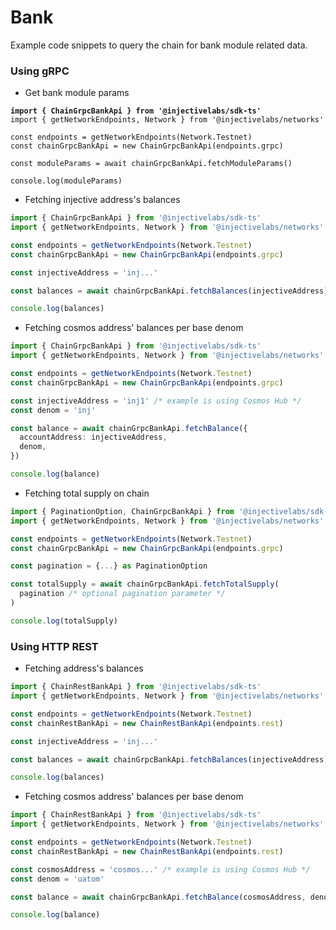 # Bank

Example code snippets to query the chain for bank module related data.

### Using gRPC

* Get bank module params

<pre class="language-ts"><code class="lang-ts"><strong>import { ChainGrpcBankApi } from '@injectivelabs/sdk-ts'
</strong>import { getNetworkEndpoints, Network } from '@injectivelabs/networks'

const endpoints = getNetworkEndpoints(Network.Testnet)
const chainGrpcBankApi = new ChainGrpcBankApi(endpoints.grpc)

const moduleParams = await chainGrpcBankApi.fetchModuleParams()

console.log(moduleParams)
</code></pre>

* Fetching injective address's balances

```ts
import { ChainGrpcBankApi } from '@injectivelabs/sdk-ts'
import { getNetworkEndpoints, Network } from '@injectivelabs/networks'

const endpoints = getNetworkEndpoints(Network.Testnet)
const chainGrpcBankApi = new ChainGrpcBankApi(endpoints.grpc)

const injectiveAddress = 'inj...'

const balances = await chainGrpcBankApi.fetchBalances(injectiveAddress)

console.log(balances)
```

* Fetching cosmos address' balances per base denom

```ts
import { ChainGrpcBankApi } from '@injectivelabs/sdk-ts'
import { getNetworkEndpoints, Network } from '@injectivelabs/networks'

const endpoints = getNetworkEndpoints(Network.Testnet)
const chainGrpcBankApi = new ChainGrpcBankApi(endpoints.grpc)

const injectiveAddress = 'inj1' /* example is using Cosmos Hub */
const denom = 'inj'

const balance = await chainGrpcBankApi.fetchBalance({
  accountAddress: injectiveAddress,
  denom,
})

console.log(balance)
```

* Fetching total supply on chain

```ts
import { PaginationOption, ChainGrpcBankApi } from '@injectivelabs/sdk-ts'
import { getNetworkEndpoints, Network } from '@injectivelabs/networks'

const endpoints = getNetworkEndpoints(Network.Testnet)
const chainGrpcBankApi = new ChainGrpcBankApi(endpoints.grpc)

const pagination = {...} as PaginationOption

const totalSupply = await chainGrpcBankApi.fetchTotalSupply(
  pagination /* optional pagination parameter */
)

console.log(totalSupply)
```

### Using HTTP REST

* Fetching address's balances

```ts
import { ChainRestBankApi } from '@injectivelabs/sdk-ts'
import { getNetworkEndpoints, Network } from '@injectivelabs/networks'

const endpoints = getNetworkEndpoints(Network.Testnet)
const chainRestBankApi = new ChainRestBankApi(endpoints.rest)

const injectiveAddress = 'inj...'

const balances = await chainGrpcBankApi.fetchBalances(injectiveAddress)

console.log(balances)
```

* Fetching cosmos address' balances per base denom

```ts
import { ChainRestBankApi } from '@injectivelabs/sdk-ts'
import { getNetworkEndpoints, Network } from '@injectivelabs/networks'

const endpoints = getNetworkEndpoints(Network.Testnet)
const chainRestBankApi = new ChainRestBankApi(endpoints.rest)

const cosmosAddress = 'cosmos...' /* example is using Cosmos Hub */
const denom = 'uatom'

const balance = await chainGrpcBankApi.fetchBalance(cosmosAddress, denom)

console.log(balance)
```
